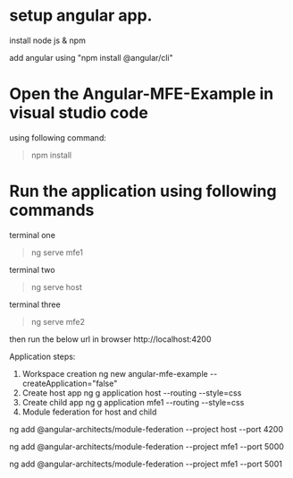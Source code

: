 # setup angular app.
install node js & npm

add angular using "npm install @angular/cli"

# Open the Angular-MFE-Example in visual studio code
using following command:
>npm install

# Run the application using following commands
terminal one
>ng serve mfe1

terminal two
>ng serve host

terminal three
>ng serve mfe2

then run the below url in browser
http://localhost:4200


Application steps:
1.	Workspace creation
ng new angular-mfe-example --createApplication="false" 
2.	Create host app
ng g application host --routing --style=css 
3.	Create child app
ng g application mfe1 --routing --style=css
4.	Module federation for host and child


ng add @angular-architects/module-federation --project host --port 4200

ng add @angular-architects/module-federation --project mfe1 --port 5000

ng add @angular-architects/module-federation --project mfe1 --port 5001

